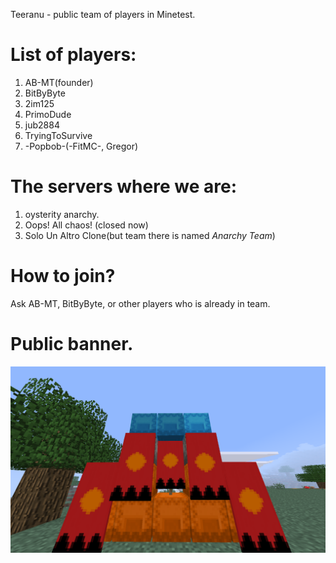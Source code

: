 Teeranu - public team of players in Minetest.

# List of players:
1. AB-MT(founder)
2. BitByByte
3. 2im125
4. PrimoDude
5. jub2884
6. TryingToSurvive
7. -Popbob-(-FitMC-, Gregor)

# The servers where we are:

1. oysterity anarchy.
2. Oops! All chaos! (closed now)
3. Solo Un Altro Clone(but team there is named *Anarchy Team*)

# How to join?

Ask AB-MT, BitByByte, or other players who is already in team.

# Public banner.

![Teeranu Banner](./Teeranu_Banner.png)
